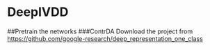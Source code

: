 # DeepIVDD

##Pretrain the networks
###ContrDA
Download the project from https://github.com/google-research/deep_representation_one_class

